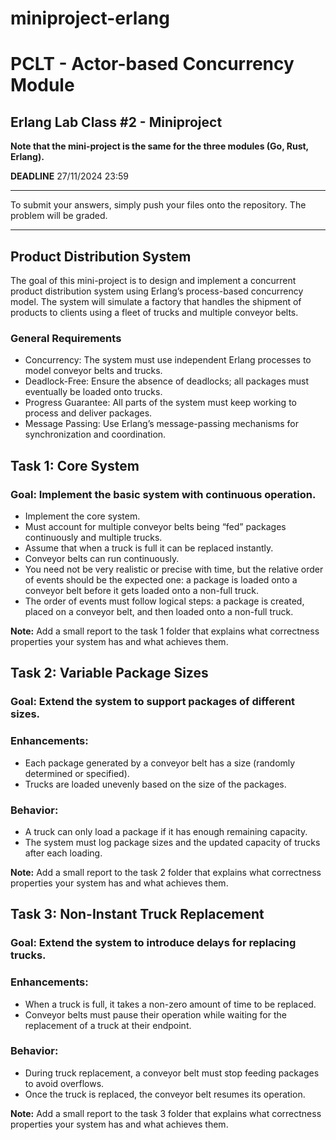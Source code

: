 # miniproject-erlang
# PCLT - Actor-based Concurrency Module

## Erlang Lab Class #2 - Miniproject

**Note that the mini-project is the same for the three modules (Go, Rust, Erlang).** 

**DEADLINE** 27/11/2024 23:59

---
To submit your answers, simply push your files onto the repository. The problem will be graded.

---

## Product Distribution System
The goal of this mini-project is to design and implement a concurrent product distribution system using Erlang’s process-based concurrency model. The system will simulate a factory that handles the shipment of products to clients using a fleet of trucks and multiple conveyor belts.

### General Requirements
* Concurrency: The system must use independent Erlang processes to model conveyor belts and trucks.
* Deadlock-Free: Ensure the absence of deadlocks; all packages must eventually be loaded onto trucks.
* Progress Guarantee: All parts of the system must keep working to process and deliver packages.
* Message Passing: Use Erlang’s message-passing mechanisms for synchronization and coordination.

## Task 1: Core System
### Goal: Implement the basic system with continuous operation.

* Implement the core system.
* Must account for multiple conveyor belts being “fed” packages continuously and multiple trucks.
* Assume that when a truck is full it can be replaced instantly.
* Conveyor belts can run continuously.
* You need not be very realistic or precise with time, but the relative order of events should be the expected one: a package is loaded onto a conveyor belt before it gets loaded onto a non-full truck.
* The order of events must follow logical steps: a package is created, placed on a conveyor belt, and then loaded onto a non-full truck.

**Note:** Add a small report to the task 1 folder that explains what correctness properties your system has and what achieves them.

## Task 2: Variable Package Sizes
### Goal: Extend the system to support packages of different sizes.

### Enhancements:
* Each package generated by a conveyor belt has a size (randomly determined or specified).
* Trucks are loaded unevenly based on the size of the packages.
### Behavior:
* A truck can only load a package if it has enough remaining capacity.
* The system must log package sizes and the updated capacity of trucks after each loading.
  
**Note:** Add a small report to the task 2 folder that explains what correctness properties your system has and what achieves them.

## Task 3: Non-Instant Truck Replacement
### Goal: Extend the system to introduce delays for replacing trucks.

### Enhancements:
* When a truck is full, it takes a non-zero amount of time to be replaced.
* Conveyor belts must pause their operation while waiting for the replacement of a truck at their endpoint.
### Behavior:
* During truck replacement, a conveyor belt must stop feeding packages to avoid overflows.
* Once the truck is replaced, the conveyor belt resumes its operation.

**Note:** Add a small report to the task 3 folder that explains what correctness properties your system has and what achieves them.
